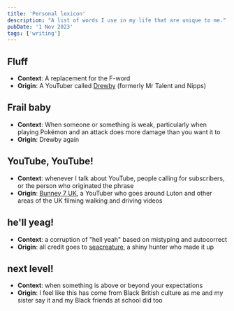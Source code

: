 ```yaml
---
title: 'Personal lexicon'
description: "A list of words I use in my life that are unique to me."
pubDate: '1 Nov 2023'
tags: ['writing']
---
```


## Fluff
* **Context**: A replacement for the F-word
* **Origin**: A YouTuber called [Drewby](https://www.youtube.com/channel/UC8UKtBMLj15fZU7BWIZS93w) (formerly Mr Talent and Nipps)

## Frail baby
* **Context**: When someone or something is weak, particularly when playing Pokémon and an attack does more damage than you want it to
* **Origin**: Drewby again

## YouTube, YouTube!
* **Context**: whenever I talk about YouTube, people calling for subscribers, or the person who originated the phrase
* **Origin**: [Bunney 7 UK](https://www.youtube.com/@bunney7uk678), a YouTuber who goes around Luton and other areas of the UK filming walking and driving videos

## he'll yeag!
* **Context**: a corruption of "hell yeah" based on mistyping and autocorrect
* **Origin**: all credit goes to [seacreature](https://www.twitch.tv/xseacreature), a shiny hunter who made it up

## next level!
* **Context**: when something is above or beyond your expectations
* **Origin**: I feel like this has come from Black British culture as me and my sister say it and my Black friends at school did too
